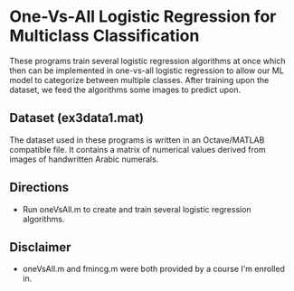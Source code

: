 # One-Vs-All Logistic Regression for Multiclass Classification
These programs train several logistic regression algorithms at once which then can be implemented in one-vs-all logistic regression to allow our ML model to categorize between multiple classes. After training upon the dataset, we feed the algorithms some images to predict upon.

## Dataset (ex3data1.mat)
The dataset used in these programs is written in an Octave/MATLAB compatible file. It contains a matrix of numerical values derived from images of handwritten Arabic numerals.

## Directions
* Run oneVsAll.m to create and train several logistic regression algorithms.

## Disclaimer
* oneVsAll.m and fmincg.m were both provided by a course I'm enrolled in.
